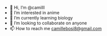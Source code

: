 - 👋 Hi, I’m @camilll
- 👀 I’m interested in anime
- 🌱 I’m currently learning biology
- 💞️ I’m looking to collaborate on anyone
- 📫 How to reach me camillebosi8@gmail.com

<!---
camilll/camilll is a ✨ special ✨ repository because its `README.md` (this file) appears on your GitHub profile.
You can click the Preview link to take a look at your changes.
--->
